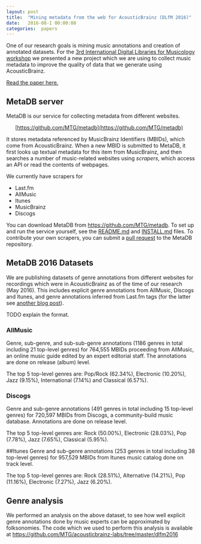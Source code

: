 ```yaml
---
layout: post
title:  "Mining metadata from the web for AcousticBrainz (DLfM 2016)"
date:   2016-08-1 00:00:00
categories:  papers
---
```


One of our research goals is mining music annotations and creation of annotated datasets. For the [3rd International Digital Libraries for Musicology workshop](http://www.transforming-musicology.org/dlfm2016/) we presented a new project which we are using to collect music metadata to improve the quality of data that we generate using AcousticBrainz.

[Read the paper here.](http://mtg.upf.edu/node/3533)



## MetaDB server

MetaDB is our service for collecting metadata from different websites.

&nbsp;&nbsp;&nbsp;&nbsp;&nbsp;&nbsp;[https://github.com/MTG/metadb](https://github.com/MTG/metadb)

It stores metadata referenced by MusicBrainz Identifiers (MBIDs), which come from AcousticBrainz.
When a new MBID is submitted to MetaDB, it first looks up textual metadata for this item
from MusicBrainz, and then searches a number of music-related websites using _scrapers_, which
access an API or read the contents of webpages.

We currently have scrapers for

 * Last.fm
 * AllMusic
 * Itunes
 * MusicBrainz
 * Discogs

You can download MetaDB from https://github.com/MTG/metadb. To set up and run the service
yourself, see the [README.md](https://github.com/MTG/metadb/blob/master/README.md) and
[INSTALL.md](https://github.com/MTG/metadb/blob/master/INSTALL.md) files.
To contribute your own scrapers, you can submit a
 [pull request](https://help.github.com/articles/using-pull-requests/) to the
MetaDB repository.

## MetaDB 2016 Datasets
We are publishing datasets of genre annotations from different websites for recordings which were in AcousticBrainz as of the time of our research (May 2016). This includes explicit genre annotations from AllMusic, Discogs and Itunes, and genre annotations inferred from Last.fm tags (for the latter see [another blog post](http://labs.acousticbrainz.org/lastfm-genre-annotations)).

TODO explain the format.

### AllMusic
Genre, sub-genre, and sub-sub-genre annotations (1186 genres in total including 21 top-level genres) for 764,555 MBIDs proceeding from AllMusic, an online music guide edited by an expert editorial staff. The annotations are done on release (album) level. 

The top 5 top-level genres are: Pop/Rock (62.34%), Electronic (10.20%), Jazz (9.15%), International (7.14%) and Classical (6.57%).

### Discogs
Genre and sub-genre annotations (491 genres in total including 15 top-level genres) for 720,597 MBIDs from Discogs, a community-build music database. Annotations are done on release level. 

The top 5 top-level genres are: Rock (50.00%), Electronic (28.03%), Pop (7.78%), Jazz (7.65%), Classical (5.95%).

##Itunes
Genre and sub-genre annotations (253 genres in total including 38 top-level genres) for 957,529 MBIDs from Itunes music catalog done on track level.

The top 5 top-level genres are: Rock (28.51%), Alternative (14.21%), Pop (11.16%), Electronic (7.27%), Jazz (6.20%).


## Genre analysis

We performed an analysis on the above dataset, to see how well explicit genre annotations done by music experts can be approximated by folksonomies. The code which we used to perform this analysis is available at https://github.com/MTG/acousticbrainz-labs/tree/master/dlfm2016

